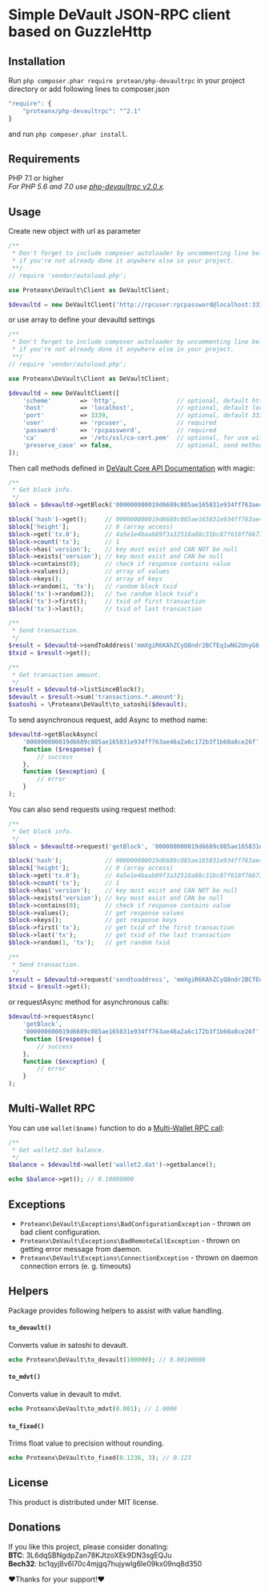 # Simple DeVault JSON-RPC client based on GuzzleHttp

## Installation
Run ```php composer.phar require protean/php-devaultrpc``` in your project directory or add following lines to composer.json
```javascript
"require": {
    "proteanx/php-devaultrpc": "^2.1"
}
```
and run ```php composer.phar install```.

## Requirements
PHP 7.1 or higher  
_For PHP 5.6 and 7.0 use [php-devaultrpc v2.0.x](https://github.com/proteanmusic/php-devaultrpc/tree/2.0.x)._

## Usage
Create new object with url as parameter
```php
/**
 * Don't forget to include composer autoloader by uncommenting line below
 * if you're not already done it anywhere else in your project.
 **/
// require 'vendor/autoload.php';

use Proteanx\DeVault\Client as DeVaultClient;

$devaultd = new DeVaultClient('http://rpcuser:rpcpassword@localhost:3339/');
```
or use array to define your devaultd settings
```php
/**
 * Don't forget to include composer autoloader by uncommenting line below
 * if you're not already done it anywhere else in your project.
 **/
// require 'vendor/autoload.php';

use Proteanx\DeVault\Client as DeVaultClient;

$devaultd = new DeVaultClient([
    'scheme'        => 'http',                 // optional, default http
    'host'          => 'localhost',            // optional, default localhost
    'port'          => 3339,                   // optional, default 3339
    'user'          => 'rpcuser',              // required
    'password'      => 'rpcpassword',          // required
    'ca'            => '/etc/ssl/ca-cert.pem'  // optional, for use with https scheme
    'preserve_case' => false,                  // optional, send method names as defined instead of lowercasing them
]);
```
Then call methods defined in [DeVault Core API Documentation](https://devault.org/en/developer-reference#devault-core-apis) with magic:
```php
/**
 * Get block info.
 */
$block = $devaultd->getBlock('000000000019d6689c085ae165831e934ff763ae46a2a6c172b3f1b60a8ce26f');

$block('hash')->get();     // 000000000019d6689c085ae165831e934ff763ae46a2a6c172b3f1b60a8ce26f
$block['height'];          // 0 (array access)
$block->get('tx.0');       // 4a5e1e4baab89f3a32518a88c31bc87f618f76673e2cc77ab2127b7afdeda33b
$block->count('tx');       // 1
$block->has('version');    // key must exist and CAN NOT be null
$block->exists('version'); // key must exist and CAN be null
$block->contains(0);       // check if response contains value
$block->values();          // array of values
$block->keys();            // array of keys
$block->random(1, 'tx');   // random block txid
$block('tx')->random(2);   // two random block txid's
$block('tx')->first();     // txid of first transaction
$block('tx')->last();      // txid of last transaction

/**
 * Send transaction.
 */
$result = $devaultd->sendToAddress('mmXgiR6KAhZCyQ8ndr2BCfEq1wNG2UnyG6', 0.1);
$txid = $result->get();

/**
 * Get transaction amount.
 */
$result = $devaultd->listSinceBlock();
$devault = $result->sum('transactions.*.amount');
$satoshi = \Proteanx\DeVault\to_satoshi($devault);
```
To send asynchronous request, add Async to method name:
```php
$devaultd->getBlockAsync(
    '000000000019d6689c085ae165831e934ff763ae46a2a6c172b3f1b60a8ce26f',
    function ($response) {
        // success
    },
    function ($exception) {
        // error
    }
);
```

You can also send requests using request method:
```php
/**
 * Get block info.
 */
$block = $devaultd->request('getBlock', '000000000019d6689c085ae165831e934ff763ae46a2a6c172b3f1b60a8ce26f');

$block('hash');            // 000000000019d6689c085ae165831e934ff763ae46a2a6c172b3f1b60a8ce26f
$block['height'];          // 0 (array access)
$block->get('tx.0');       // 4a5e1e4baab89f3a32518a88c31bc87f618f76673e2cc77ab2127b7afdeda33b
$block->count('tx');       // 1
$block->has('version');    // key must exist and CAN NOT be null
$block->exists('version'); // key must exist and CAN be null
$block->contains(0);       // check if response contains value
$block->values();          // get response values
$block->keys();            // get response keys
$block->first('tx');       // get txid of the first transaction
$block->last('tx');        // get txid of the last transaction
$block->random(1, 'tx');   // get random txid

/**
 * Send transaction.
 */
$result = $devaultd->request('sendtoaddress', 'mmXgiR6KAhZCyQ8ndr2BCfEq1wNG2UnyG6', 0.06);
$txid = $result->get();

```
or requestAsync method for asynchronous calls:
```php
$devaultd->requestAsync(
    'getBlock',
    '000000000019d6689c085ae165831e934ff763ae46a2a6c172b3f1b60a8ce26f',
    function ($response) {
        // success
    },
    function ($exception) {
        // error
    }
);
```

## Multi-Wallet RPC
You can use `wallet($name)` function to do a [Multi-Wallet RPC call](https://en.devault.it/wiki/API_reference_(JSON-RPC)#Multi-wallet_RPC_calls):
```php
/**
 * Get wallet2.dat balance.
 */
$balance = $devaultd->wallet('wallet2.dat')->getbalance();

echo $balance->get(); // 0.10000000
```

## Exceptions
* `Proteanx\DeVault\Exceptions\BadConfigurationException` - thrown on bad client configuration.
* `Proteanx\DeVault\Exceptions\BadRemoteCallException` - thrown on getting error message from daemon.
* `Proteanx\DeVault\Exceptions\ConnectionException` - thrown on daemon connection errors (e. g. timeouts)


## Helpers
Package provides following helpers to assist with value handling.
#### `to_devault()`
Converts value in satoshi to devault.
```php
echo Proteanx\DeVault\to_devault(100000); // 0.00100000
```
#### `to_mdvt()`
Converts value in devault to mdvt.
```php
echo Proteanx\DeVault\to_mdvt(0.001); // 1.0000
```
#### `to_fixed()`
Trims float value to precision without rounding.
```php
echo Proteanx\DeVault\to_fixed(0.1236, 3); // 0.123
```

## License

This product is distributed under MIT license.

## Donations

If you like this project, please consider donating:<br>
**BTC**: 3L6dqSBNgdpZan78KJtzoXEk9DN3sgEQJu<br>
**Bech32**: bc1qyj8v6l70c4mjgq7hujywlg6le09kx09nq8d350

❤Thanks for your support!❤
